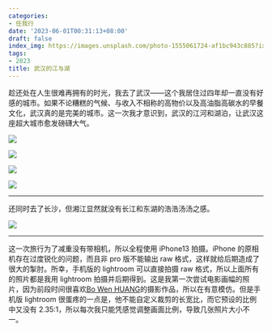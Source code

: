 ```yaml
---
categories:
- 任我行
date: '2023-06-01T00:31:13+08:00'
draft: false
index_img: https://images.unsplash.com/photo-1555061724-af1bc943c885?ixlib=rb-4.0.3&q=50&fm=webp&crop=entropy&cs=srgb&width=400&fmt=webp
tags:
- 2023
title: 武汉的江与湖
---
```

趁还处在人生很难再拥有的时光，我去了武汉——这个我居住过四年却一直没有好感的城市。如果不论糟糕的气候、与收入不相称的高物价以及高油脂高碳水的早餐文化，武汉真的是完美的城市。这一次我才意识到，武汉的江河和湖泊，让武汉这座超大城市愈发磅礴大气。

![](https://img.oceanum.top/202306010030400.JPG)

![](https://img.oceanum.top/202306010040347.JPG)

![](https://img.oceanum.top/202306010040057.JPG)

![](https://img.oceanum.top/202306010040456.JPG)

---

还同时去了长沙，但湘江显然就没有长江和东湖的浩浩汤汤之感。

![](https://img.oceanum.top/202306010042751.JPG)

---

这一次旅行为了减重没有带相机，所以全程使用 iPhone13 拍摄。iPhone 的原相机存在过度锐化的问题，而且非 pro 版不能输出 raw 格式，这样就给后期造成了很大的掣肘。所幸，手机版的 lightroom 可以直接拍摄 raw 格式，所以上面所有的照片都是我用 lightroom 拍摄并后期得到。这是我第一次尝试电影画幅的照片，因为前段时间很喜欢[Bo Wen HUANG](https://www.behance.net/gpx2000)的摄影作品，所以在有意模仿。但是手机版 lightroom 很蛋疼的一点是，他不能自定义裁剪的长宽比，而它预设的比例中又没有 2.35:1，所以每次我只能凭感觉调整画面比例，导致几张照片大小不一。
